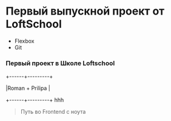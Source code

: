 # Первый выпускной проект от LoftSchool

+ Flexbox
+ Git

### Первый проект в Школе Loftschool
+------+---------+

|Roman + Prilipa |

+------+---------+
hhh
> Путь во Frontend
>с ноута
